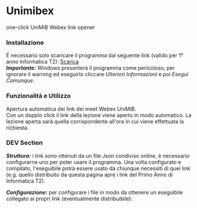 # Unimibex
one-click UniMiB Webex link opener

### Installazione
É necessario solo scaricare il programma dal seguente link (valido per 1° anno Informatica T2): [Scarica](https://github.com/BrockDeveloper/unimibex/releases/download/v1.0/unimibex.exe)  
***Importante:*** Windows presenterà il programma come pericoloso, per ignorare il warning ed eseguirlo cliccare _Ulteriori Informazioni_ e poi _Esegui Comunque_.

### Funzionalità e Utilizzo
Apertura automatica dei link dei meet Webex UniMiB.  
Con un doppio click il link della lezione viene aperto in modo automatico. La lezione aperta sarà quella corrispondente all'ora in cui viene effettuata la richiesta.

### DEV Section
***Struttura:*** i link sono ottenuti da un file Json condiviso online, è necessario configurarne uno per poter usare il programma. Una volta configurato e compilato, l'eseguibile potrà essere usato da chiunque necessiti di quei link (e.g. quello distribuito da questa pagina apre i link del Primo Anno di Informatica T2).  
  
***Configurazione:*** per configurare i file in modo da ottenere un eseguibile collegato ai propri link (eventualmente distribuibile):


